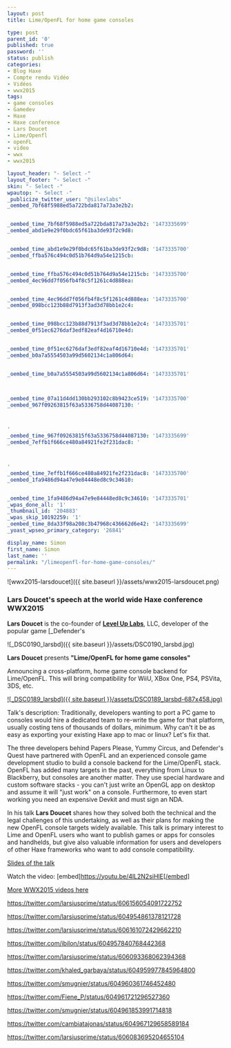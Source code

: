 ```yaml
---
layout: post
title: Lime/OpenFL for home game consoles

type: post
parent_id: '0'
published: true
password: ''
status: publish
categories:
- Blog Haxe
- Compte rendu Vidéo
- Vidéos
- wwx2015
tags:
- game consoles
- Gamedev
- Haxe
- Haxe conference
- Lars Doucet
- Lime/Openfl
- openFL
- video
- wwx
- wwx2015

layout_header: "- Select -"
layout_footer: "- Select -"
skin: "- Select -"
wpautop: "- Select -"
_publicize_twitter_user: "@silexlabs"
_oembed_7bf68f5988ed5a722bda817a73a3e2b2: 


_oembed_time_7bf68f5988ed5a722bda817a73a3e2b2: '1473335699'
_oembed_abd1e9e29f0bdc65f61ba3de93f2c9d8: 


_oembed_time_abd1e9e29f0bdc65f61ba3de93f2c9d8: '1473335700'
_oembed_ffba576c494c0d51b764d9a54e1215cb: 


_oembed_time_ffba576c494c0d51b764d9a54e1215cb: '1473335700'
_oembed_4ec96dd7f056fb4f8c5f1261c4d888ea: 


_oembed_time_4ec96dd7f056fb4f8c5f1261c4d888ea: '1473335700'
_oembed_098bcc123b88d7913f3ad3d78bb1e2c4: 


_oembed_time_098bcc123b88d7913f3ad3d78bb1e2c4: '1473335701'
_oembed_0f51ec6276daf3edf82eaf4d16710e4d: 


_oembed_time_0f51ec6276daf3edf82eaf4d16710e4d: '1473335701'
_oembed_b0a7a5554503a99d5602134c1a806d64: 


_oembed_time_b0a7a5554503a99d5602134c1a806d64: '1473335701'



_oembed_time_07a11d4dd130bb293102c8b9423ce519: '1473335700'
_oembed_967f09263815f63a5336758d44087130: '



'
_oembed_time_967f09263815f63a5336758d44087130: '1473335699'
_oembed_7effb1f666ce480a84921fe2f231dac8: '



'
_oembed_time_7effb1f666ce480a84921fe2f231dac8: '1473335700'
_oembed_1fa9486d94a47e9e84448ed8c9c34610: 


_oembed_time_1fa9486d94a47e9e84448ed8c9c34610: '1473335701'
_wpas_done_all: '1'
_thumbnail_id: '204883'
_wpas_skip_10192259: '1'
_oembed_time_8da33f98a208c3b47968c436662d6e42: '1473335699'
_yoast_wpseo_primary_category: '26841'

display_name: Simon
first_name: Simon
last_name: ''
permalink: "/limeopenfl-for-home-game-consoles/"
---
```


![wwx2015-larsdoucet]({{ site.baseurl }}/assets/wwx2015-larsdoucet.png)

### Lars Doucet's speech at the world wide Haxe conference WWX2015

**Lars Doucet** is the co-founder of **[Level Up Labs](http://www.leveluplabs.com/)**, LLC, developer of the popular game [_Defender's








![_DSC0190_larsbd]({{ site.baseurl }}/assets/DSC0190_larsbd.jpg)

**Lars Doucet** presents **"Lime/OpenFL for home game consoles"**

Announcing a cross-platform, home game console backend for Lime/OpenFL. This will bring compatibility for WiiU, XBox One, PS4, PSVita, 3DS, etc.

[![_DSC0189_larsbd]({{ site.baseurl }}/assets/DSC0189_larsbd-687x458.jpg)](https://www.silexlabs.org/wp-content/uploads/2015/07/DSC0189_larsbd.jpg)

Talk's
description: 
Traditionally, developers wanting to port a PC game to consoles would hire a dedicated team to re-write the game for that platform, usually costing tens of thousands of dollars, minimum. Why can't it be as easy as exporting your existing Haxe app to mac or linux? Let's fix that.

The three developers behind Papers Please, Yummy Circus, and Defender's Quest have partnered with OpenFL and an experienced console game development studio to build a console backend for the Lime/OpenFL stack. OpenFL has added many targets in the past, everything from Linux to Blackberry, but consoles are another matter. They use special hardware and custom software stacks - you can't just write an OpenGL app on desktop and assume it will "just work" on a console. Furthermore, to even start working you need an expensive Devkit and must sign an NDA.

In his talk **Lars Doucet** shares how they solved both the technical and the legal challenges of this undertaking, as well as their plans for making the new OpenFL console targets widely available. This talk is primary interest to Lime and OpenFL users who want to publish games or apps for consoles and handhelds, but give also valuable information for users and developers of other Haxe frameworks who want to add console compatibility.

[Slides of the talk](http://www.fortressofdoors.com/openfl-for-home-game-consoles/)

Watch the
video: 
[embed]https://youtu.be/4lL2N2siHlE[/embed]

[More WWX2015 videos here](https://www.silexlabs.org/wrapping-up-wwx2015/)

https://twitter.com/larsiusprime/status/606156054091722752

https://twitter.com/larsiusprime/status/604954861378121728

https://twitter.com/larsiusprime/status/606161072429662210

https://twitter.com/ibilon/status/604957840768442368

https://twitter.com/larsiusprime/status/606093368062394368

https://twitter.com/khaled_garbaya/status/604959977845964800

https://twitter.com/smugnier/status/604960361746452480

https://twitter.com/Fiene_P/status/604961721296527360

https://twitter.com/smugnier/status/604961853991714818

https://twitter.com/cambiatajonas/status/604967129658589184

https://twitter.com/larsiusprime/status/606083695204655104
